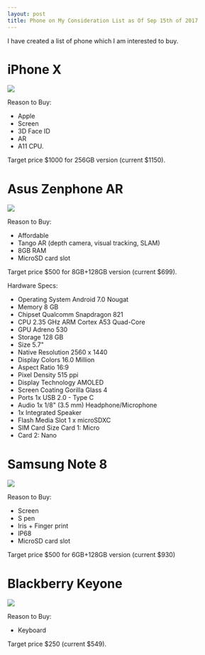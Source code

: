 ```yaml
---
layout: post
title: Phone on My Consideration List as Of Sep 15th of 2017
---
```


I have created a list of phone which I am interested to buy.

# iPhone X

![](https://images.apple.com/v/iphone-x/a/images/specs/finish_iphone-x_dark_gray_medium_2x.jpg)

Reason to Buy:

  - Apple
  - Screen
  - 3D Face ID
  - AR
  - A11 CPU.
  
Target price $1000 for 256GB version (current $1150).

# Asus Zenphone AR

![](https://www.asus.com/media/global/gallery/G9aHwm1ei9ISFElL_setting_fff_1_90_end_500.png)

Reason to Buy:

  - Affordable
  - Tango AR (depth camera, visual tracking, SLAM)
  - 8GB RAM
  - MicroSD card slot
  
Target price $500 for 8GB+128GB version (current $699).

Hardware Specs:

  - Operating System	Android 7.0 Nougat
  - Memory	8 GB
  - Chipset	Qualcomm Snapdragon 821
  - CPU	2.35 GHz ARM Cortex A53 Quad-Core
  - GPU	Adreno 530
  - Storage	128 GB
  - Size	5.7"
  - Native Resolution	2560 x 1440
  - Display Colors	16.0 Million
  - Aspect Ratio	16:9
  - Pixel Density	515 ppi
  - Display Technology	AMOLED
  - Screen Coating	Gorilla Glass 4
  - Ports	1x USB 2.0 - Type C
  - Audio	1x 1/8" (3.5 mm) Headphone/Microphone
  - 1x Integrated Speaker
  - Flash Media Slot	1 x microSDXC
  - SIM Card Size	Card 1: Micro 
  - Card 2: Nano 
  
# Samsung Note 8

![](http://s7d2.scene7.com/is/image/SamsungUS/galaxy-note8-camera_scroll?$default-jpg$)

Reason to Buy:

  - Screen
  - S pen
  - Iris + Finger print
  - IP68
  - MicroSD card slot
  
Target price $500 for 6GB+128GB version (current $930)

# Blackberry Keyone

![](https://static.bhphoto.com/images/images500x500/blackberry_prd_63118_001_blackberry_keyone_cdma_smartphone_1503333528000_1351948.jpg)

Reason to Buy:

  - Keyboard
  
Target price $250 (current $549).
